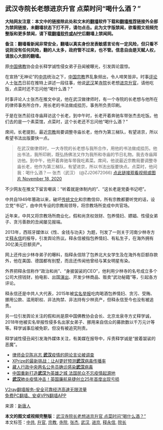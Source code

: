  <h2>武汉寺院长老想进京升官 点菜时问“喝什么酒？”</h2> <p class="notice"><b>大陆网友注意：本文中的链接除此处和文末的<a href="https://github.com/bannedbook/fanqiang" >翻墙</a>软件下载和<a href="https://github.com/killgcd/justmysocks/blob/master/README.md">翻墙推荐</a>链接外全部为禁网链接，未翻墙状态下打不开，请勿点击。此为文字版禁闻，欲看图文视频完整版和更多禁闻，请下载<a href="https://github.com/bannedbook/fanqiang">翻墙软件或APP</a>后翻墙上禁闻网。</p><p>备注：翻墙看新闻非常安全，翻墙以真实身份发表敏感言论有一定风险，但只看不说则没有任何风险，翻的人太多，政府管不过来，也不管。信息自由是天赋人权，请放心大胆的翻墙。</b></p>  <div class="entry"> <p id="conimg"></p> <p>原<span class='wp_keywordlink_affiliate'><a href="https://www.bannedbook.org/" title="中国" target="_blank">中国</a></span><span class='wp_keywordlink'><a href="https://www.qi-gong.me/buddhism/" title="佛教" target="_blank">佛教</a></span>协会会长释学诚性侵女弟子丑闻被曝光，引发舆论震惊。</p> <p>在宣扬“无神论”的<a href="https://www.bannedbook.org/bnews/tag/%e4%b8%ad%e5%85%b1/" class="st_tag internal_tag" rel="tag" title="标签 中共 下的日志">中共</a>统治之下，<span class='wp_keywordlink'><a href="https://www.bannedbook.org/forum11/topic307.html" title="禁片：在中国宗教信仰自由吗？" target="_blank">中国宗教</a></span>界乱象频出，令人啼笑皆非。时事<span class='wp_keywordlink_affiliate'><a href="https://www.bannedbook.org/bnews/comments/" title="新闻评论" target="_blank">评论</a></span>人士<a href="https://www.bannedbook.org/bnews/tag/%e5%bc%a0%e6%9d%b0/" class="st_tag internal_tag" rel="tag" title="标签 张杰 下的日志">张杰</a>日前在推特上讲述一段往事，他说<a href="https://www.bannedbook.org/bnews/tag/%e6%ad%a6%e6%b1%89/" class="st_tag internal_tag" rel="tag" title="标签 武汉 下的日志">武汉</a>某<a href="https://www.bannedbook.org/bnews/tag/%e5%af%ba%e9%99%a2/" class="st_tag internal_tag" rel="tag" title="标签 寺院 下的日志">寺院</a>长老想<a href="https://www.bannedbook.org/bnews/tag/%E8%BF%9B%E4%BA%AC/" class="st_tag internal_tag" rel="tag" title="标签 进京 下的日志">进京</a><a href="https://www.bannedbook.org/bnews/tag/%E5%8D%87%E5%AE%98/" class="st_tag internal_tag" rel="tag" title="标签 升官 下的日志">升官</a>，请他吃饭，点菜时还不忘问他“喝什么酒？”</p> <p>时事评论人士张杰在推文中说，他在武汉做律师时，有一个寺院的长老想与他所在的律师事务所合作，用长老的书法做成挂历，事务所负责印刷。</p>  <p>于是在张杰前往寺庙拜访这个长老，到中午时，长老开着奔驰车带张杰去吃饭。他们去的是一个素菜馆，点菜时，这个长老还不忘问他“喝什么酒？”</p> <p>席间，长老提到，最近<a href="https://www.bannedbook.org/bnews/tag/%e5%ae%97%e6%95%99/" class="st_tag internal_tag" rel="tag" title="标签 宗教 下的日志">宗教</a>局要调整寺庙长老，他作为第三梯队，有望进京，所以希望书法出版要快一点。</p> <blockquote><p>在武汉做律师时，一大寺院的长老想与我所合作，用他的书法做成挂历。他出书法，我所印刷，既弘扬佛法又作为我所和寺庙的节日礼物。我去寺庙拜访他。到中午，他开着奔驰车带我吃素菜。席间，他说最近宗教局要调整寺庙长老，他作为第三梯队，有望进京，所以书法出版要快点。点菜时，他问我：喝什么酒？— 张杰（武汉） (@ZJ20672066) <a href="https://twitter.com/ZJ20672066/status/1329039290832130048?ref_src=twsrc%5Etfw">点此链接观看视频或图片 November 18, 2020</a></p></blockquote> <p>不少网友在推文下留言嘲讽：“听着就是体制内的”、“这长老是党委书记吧”。</p>  <p>中共自1949年篡政以来，破坏<span class='wp_keywordlink_affiliate'><a href="https://www.bannedbook.org/bnews/tculture/" title="传统文化" target="_blank">传统文化</a></span>和宗教信仰，所有宗教都要听党的话，设立党“书记”，由中共专设的宗教局领导，将宗教场所变成中共官场。</p> <p>近年来，中共又将宗教场所商业化，假和尚贪权敛财、包养情妇、嫖娼、性侵女弟子、贪污善款的丑闻屡见报端。</p> <p>2013年，西班牙媒体以《性、金钱与功夫》为题，刊发了一则关于河南少林寺方丈<a href="https://www.bannedbook.org/bnews/tag/%e9%87%8a%e6%b0%b8%e4%bf%a1/" class="st_tag internal_tag" rel="tag" title="标签 释永信 下的日志">释永信</a>的报导，引发舆论热议。释永信被指包养情妇、有私生子，在海外拥有30亿美元巨额资产。</p> <p>网上还传出少林寺弟子的曝料，指释永信除了包养北大女学生及在海外有巨额存款外，他在美国、德国都有别墅，而且还传闻他曾经与某女明星有染。</p>  <p>外界把释永信称作“政治和尚”、“身披袈裟的CEO”，他利用少林寺的名号成立多个公司大捞钱财，拍电影、出国<span class='wp_keywordlink_affiliate'><a href="https://zh-cn.shenyunperformingarts.org/" title="演出" target="_blank">演出</a></span>、开发少林商品、贩卖“武功秘籍”等，引起各方评论。</p> <p>释永信还是中共人大代表，2015年被<span class='wp_keywordlink'><a href="https://www.bannedbook.org/forum30/" title="我要举报贪官 网络举报贪污" target="_blank">实名举报</a></span>吃肉喝酒包养情妇、贪污、受贿、挪用公款、滥用职权、非法拘禁、非法持有少林资产，但释永信至今也没有被追责。</p> <p>另一位引发舆论关注的假和尚是原中国佛教协会会长、北京龙泉寺方丈释学诚，2018年他被实名举报性侵多名出家女弟子、挪用来自信众的募款数以千万元计等等。释学诚事后被免职，但没有被追究刑责。</p> <p>释学诚性侵丑闻引发海外媒体关注，有美媒在报导中，斥责释学诚是“披着袈裟的恶魔”。</p>  <ul class='op-related-articles' title='相关阅读'> <li><a href='https://www.bannedbook.org/bnews/renquan/20201119/1433326.html' target='_blank'>律师会见陈兆志 <b>武汉</b>疫情的网论言论被调查</a></li> <li><a href='https://www.bannedbook.org/bnews/ssgc/20201119/1433297.html' target='_blank'>XPrize的最新挑战：让AI更好预测<b>武汉</b>病毒传播率</a></li> <li><a href='https://www.bannedbook.org/bnews/renquan/xizang/20201118/1433060.html' target='_blank'>藏人行政中央两名公务员确诊感染<b>武汉</b>病毒</a></li> <li><a href='https://www.bannedbook.org/bnews/headline/20201118/1432665.html' target='_blank'>中国重新打造<b>武汉</b>为英雄之城 法国民众不忘疫情起源地</a></li> <li><a href='https://www.bannedbook.org/bnews/cnnews/20201118/1432642.html' target='_blank'><b>武汉</b>肺炎疫情冲击！英国廉航易捷创立25年首度出现亏损</a></li> </ul> <p class="texttj"> <a href="https://www.bannedbook.org/forum23/topic22702.html" target="_blank">V2ray翻墙服务-安全可靠经济高速无限流量</a><br/> <a href="https://github.com/bannedbook/fanqiang/wiki/%E7%A6%81%E9%97%BB%E7%BD%91%E5%AE%89%E5%8D%93%E7%BF%BB%E5%A2%99%E6%96%B0%E9%97%BBAPP" target="_blank">免费PC翻墙、安卓VPN翻墙APP</a></p><p> 来源：<span class='wp_keywordlink_affiliate'><a href="https://www.ntdtv.com/" title="新唐人">新唐人</a></span> </p><a name='sharetosocial'></a>       <div><b>本文的图文或视频完整版</b>：<a href='https://www.bannedbook.org/bnews/cbnews/20201119/1433554.html'>武汉寺院长老想进京升官 点菜时问“喝什么酒？”</a></div>  </div><!--END ENTRY--> <div class="postfooter"> <div>本文标签：<a href="https://www.bannedbook.org/bnews/tag/%e4%b8%ad%e5%85%b1/" rel="tag">中共</a>, <a href="https://www.bannedbook.org/bnews/tag/%E5%8D%87%E5%AE%98/" rel="tag">升官</a>, <a href="https://www.bannedbook.org/bnews/tag/%e5%ae%97%e6%95%99/" rel="tag">宗教</a>, <a href="https://www.bannedbook.org/bnews/tag/%e5%af%ba%e9%99%a2/" rel="tag">寺院</a>, <a href="https://www.bannedbook.org/bnews/tag/%e5%bc%a0%e6%9d%b0/" rel="tag">张杰</a>, <a href="https://www.bannedbook.org/bnews/tag/%e6%ad%a6%e6%b1%89/" rel="tag">武汉</a>, <a href="https://www.bannedbook.org/bnews/tag/%E8%BF%9B%E4%BA%AC/" rel="tag">进京</a>, <a href="https://www.bannedbook.org/bnews/tag/%e9%87%8a%e6%b0%b8%e4%bf%a1/" rel="tag">释永信</a>, <a href="https://www.bannedbook.org/bnews/tag/%E9%99%A2%E9%95%BF/" rel="tag">院长</a></div>  </div><!--END POSTFOOTER--> 